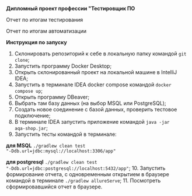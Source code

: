 **Дипломный проект профессии "Тестировщик ПО**



Отчет по итогам тестирования

Отчет по итогам автоматизации

__Инструкция по запуску__

1. Склонировать репозиторий к себе в локальную папку командой <code>git clone</code>;
2. Запустить программу Docker Desktop;
3. Открыть склонированный проект на локальной машине в IntelliJ IDEA;
4. Запустить в терминале IDEA docker compose командой <code>docker compose up</code>;
5. Открыть программу DBeaver;
6. Выбрать там базу данных (на выбор MSQL или PostgreSQL);
7. Создать новое соединение с базой данных, проверить тестовое подключение;
8. В терминале IDEA запустить приложение командой <code>java -jar aqa-shop.jar</code>;
9. Запустить тесты командой в терминале:

**для MSQL** <code>./gradlew clean test "-Ddb.url=jdbc:mysql://localhost:3306/app"</code>

**для postgresql** <code>./gradlew clean test "-Ddb.url=jdbc:postgresql://localhost:5432/app"</code>;
10. Запустить формирование отчета, с одновременным открытием в браузере командой в терминале <code>./gradlew allureServe</code>;
11. Посмотреть сформировавшийся отчет в браузере.
